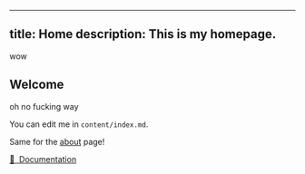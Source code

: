 
---
title: Home
description: This is my homepage.
---
wow
## Welcome
oh no fucking way

You can edit me in <code>content/index.md</code>.

Same for the [about](/about) page!

[📖 &nbsp;Documentation](https://content.nuxtjs.org)
